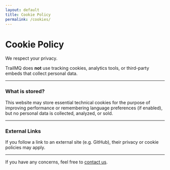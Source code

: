 ```yaml
---
layout: default
title: Cookie Policy
permalink: /cookies/
---
```


# Cookie Policy

We respect your privacy.

TrailMQ does **not** use tracking cookies, analytics tools, or third-party embeds that collect personal data.

---

### What is stored?

This website may store essential technical cookies for the purpose of improving performance or remembering language preferences (if enabled), but no personal data is collected, analyzed, or sold.

---

### External Links

If you follow a link to an external site (e.g. GitHub), their privacy or cookie policies may apply.

---

If you have any concerns, feel free to [contact us](mailto:trailmq@yourdomain.com).
